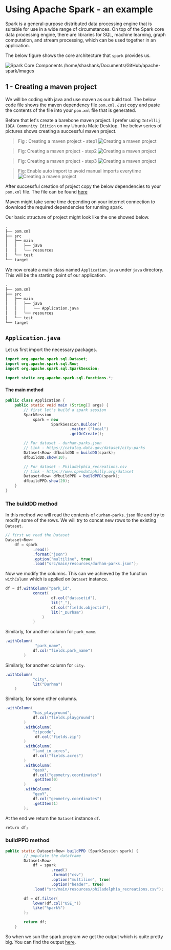 # Using Apache Spark - an example

Spark is a general-purpose distributed data processing engine that is suitable for use in a wide range of circumstances. On top of the Spark core data processing engine, there are libraries for SQL, machine learning, graph computation, and stream processing, which can be used together in an application.

The below figure shows the core architecture that `spark` provides us.

![Spark Core Components](../../images/spark.svg)
/home/shashank/Documents/GitHub/apache-spark/images

## **1** - Creating a maven project

We will be coding with java and use maven as our build tool. The below code file shows the maven dependency file `pom.xml`. Just copy and paste the contents of the file into your `pom.xml` file that is generated.

Before that let's create a barebone maven project. I prefer using `Intellij IDEA Community Edition` on my Ubuntu Mate Desktop. The below series of pictures shows creating a successful maven project.

> Fig : Creating a maven project - step1
![Creating a maven project](../../images/1/project1.png)

> Fig: Creating a maven project - step2
![Creating a maven project](../../images/1/project2.png)

> Fig: Creating a maven project - step3
![Creating a maven project](../../images/1/project3.png)

> Fig: Enable auto import to avoid manual imports everytime
![Creating a maven project](../../images/1/mainproj.png)


After successful creation of project copy the below dependencies to your `pom.xml` file. The file can be found [here](../../code/dependencies/maven-1/pom.xml)

Maven might take some time depending on your internet connection to download the required dependencies for running spark.

Our basic structure of project might look like the one showed below.

```c
.
├── pom.xml
├── src
│   ├── main
│   │   ├── java
│   │   └── resources
│   └── test
└── target
```

We now create a main class named `Application.java` under `java` directory.
This will be the starting point of our application.

```c
.
├── pom.xml
├── src
│   ├── main
│   │   ├── java
│   │   │   └── Application.java
│   │   └── resources
│   └── test
└── target
```

## `Application.java`

Let us first import the necessary packages.

```java
import org.apache.spark.sql.Dataset;
import org.apache.spark.sql.Row;
import org.apache.spark.sql.SparkSession;

import static org.apache.spark.sql.functions.*;
```

#### The main method

```java
public class Application {
    public static void main (String[] args) {
        // first let's build a spark session
        SparkSession 
            spark = new 
                    SparkSession.Builder()
                            .master ("local")
                            .getOrCreate();

        // For dataset - durham-parks.json
        // Link - https://catalog.data.gov/dataset/city-parks
        Dataset<Row> dfbuildDD = buildDD(spark);
        dfbuildDD.show(10);

        // For dataset - Philadelphia_recreations.csv
        // Link - https://www.opendataphilly.org/dataset
        Dataset<Row> dfbuildPPD = buildPPD(spark);
        dfbuildPPD.show(20);
    }
}
```

### The buildDD method

In this method we will read the contents of `durham-parks.json` file and try to modify some of the rows. We will try to concat new rows to the existing `Dataset`.

```java
// first we read the Dataset
Dataset<Row> 
    df = spark
            .read()
            .format("json")
            .option("multiline", true)
            .load("src/main/resources/durham-parks.json");
```

Now we modify the columns. This can we achieved by the function `withColumn` which is applied on `Dataset` instance.

```java
df = df.withColumn("park_id",
            concat(
                    df.col("datasetid"),
                    lit("_"),
                    df.col("fields.objectid"),
                    lit("_Durham")
                )
            )
```

Similarly, for another column for `park_name`.

```java
.withColumn(
             "park_name",
            df.col("fields.park_name")
        )
```

Similarly, for another column for `city`.

```java
.withColumn(
            "city",
            lit("Durhma")
    )
```

Similarly, for some other columns.

```java
.withColumn(
            "has_playground",
            df.col("fields.playground")
        )
        .withColumn(
            "zipcode",
             df.col("fields.zip")
        )
        .withColumn(
            "land_in_acres",
            df.col("fields.acres")
        )
        .withColumn(
            "geoX",
            df.col("geometry.coordinates")
            .getItem(0)
        )
        .withColumn(
            "geoY",
            df.col("geometry.coordinates")
            .getItem(1)
        );
```
At the end we return the `Dataset` instance `df`.

```java'
return df;
```

### buildPPD method

```java
public static Dataset<Row> buildPPD (SparkSession spark) {
        // populate the dataframe
        Dataset<Row> 
            df = spark
                    .read()
                    .format("csv")
                    .option("multiline", true)
                    .option("header", true)
            .load("src/main/resources/philadelphia_recreations.csv");

        df = df.filter(
            lower(df.col("USE_"))
            like("%park%")
        );

        return df;
    }
```

So when we sun the spark program we get the output which is quite pretty big. You can find the output [here](./pro1.txt).



